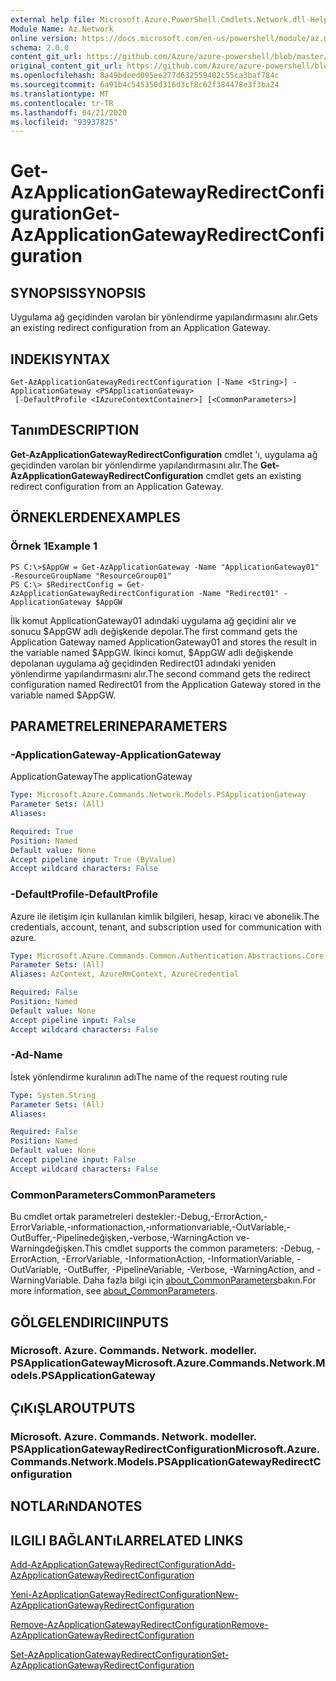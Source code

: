 ```yaml
---
external help file: Microsoft.Azure.PowerShell.Cmdlets.Network.dll-Help.xml
Module Name: Az.Network
online version: https://docs.microsoft.com/en-us/powershell/module/az.network/get-azapplicationgatewayredirectconfiguration
schema: 2.0.0
content_git_url: https://github.com/Azure/azure-powershell/blob/master/src/Network/Network/help/Get-AzApplicationGatewayRedirectConfiguration.md
original_content_git_url: https://github.com/Azure/azure-powershell/blob/master/src/Network/Network/help/Get-AzApplicationGatewayRedirectConfiguration.md
ms.openlocfilehash: 8a49bdeed095ee277d632559402c55ca3baf784c
ms.sourcegitcommit: 6a91b4c545350d316d3cf8c62f384478e3f3ba24
ms.translationtype: MT
ms.contentlocale: tr-TR
ms.lasthandoff: 04/21/2020
ms.locfileid: "93937825"
---
```

# <span data-ttu-id="fae56-101">Get-AzApplicationGatewayRedirectConfiguration</span><span class="sxs-lookup"><span data-stu-id="fae56-101">Get-AzApplicationGatewayRedirectConfiguration</span></span>

## <span data-ttu-id="fae56-102">SYNOPSIS</span><span class="sxs-lookup"><span data-stu-id="fae56-102">SYNOPSIS</span></span>
<span data-ttu-id="fae56-103">Uygulama ağ geçidinden varolan bir yönlendirme yapılandırmasını alır.</span><span class="sxs-lookup"><span data-stu-id="fae56-103">Gets an existing redirect configuration from an Application Gateway.</span></span>

## <span data-ttu-id="fae56-104">INDEKI</span><span class="sxs-lookup"><span data-stu-id="fae56-104">SYNTAX</span></span>

```
Get-AzApplicationGatewayRedirectConfiguration [-Name <String>] -ApplicationGateway <PSApplicationGateway>
 [-DefaultProfile <IAzureContextContainer>] [<CommonParameters>]
```

## <span data-ttu-id="fae56-105">Tanım</span><span class="sxs-lookup"><span data-stu-id="fae56-105">DESCRIPTION</span></span>
<span data-ttu-id="fae56-106">**Get-AzApplicationGatewayRedirectConfiguration** cmdlet 'ı, uygulama ağ geçidinden varolan bir yönlendirme yapılandırmasını alır.</span><span class="sxs-lookup"><span data-stu-id="fae56-106">The **Get-AzApplicationGatewayRedirectConfiguration** cmdlet gets an existing redirect configuration from an Application Gateway.</span></span>

## <span data-ttu-id="fae56-107">ÖRNEKLERDEN</span><span class="sxs-lookup"><span data-stu-id="fae56-107">EXAMPLES</span></span>

### <span data-ttu-id="fae56-108">Örnek 1</span><span class="sxs-lookup"><span data-stu-id="fae56-108">Example 1</span></span>
```
PS C:\>$AppGW = Get-AzApplicationGateway -Name "ApplicationGateway01" -ResourceGroupName "ResourceGroup01"
PS C:\> $RedirectConfig = Get-AzApplicationGatewayRedirectConfiguration -Name "Redirect01" -ApplicationGateway $AppGW
```

<span data-ttu-id="fae56-109">İlk komut ApplicationGateway01 adındaki uygulama ağ geçidini alır ve sonucu $AppGW adlı değişkende depolar.</span><span class="sxs-lookup"><span data-stu-id="fae56-109">The first command gets the Application Gateway named ApplicationGateway01 and stores the result in the variable named $AppGW.</span></span>
<span data-ttu-id="fae56-110">İkinci komut, $AppGW adlı değişkende depolanan uygulama ağ geçidinden Redirect01 adındaki yeniden yönlendirme yapılandırmasını alır.</span><span class="sxs-lookup"><span data-stu-id="fae56-110">The second command gets the redirect configuration named Redirect01 from the Application Gateway stored in the variable named $AppGW.</span></span>

## <span data-ttu-id="fae56-111">PARAMETRELERINE</span><span class="sxs-lookup"><span data-stu-id="fae56-111">PARAMETERS</span></span>

### <span data-ttu-id="fae56-112">-ApplicationGateway</span><span class="sxs-lookup"><span data-stu-id="fae56-112">-ApplicationGateway</span></span>
<span data-ttu-id="fae56-113">ApplicationGateway</span><span class="sxs-lookup"><span data-stu-id="fae56-113">The applicationGateway</span></span>

```yaml
Type: Microsoft.Azure.Commands.Network.Models.PSApplicationGateway
Parameter Sets: (All)
Aliases:

Required: True
Position: Named
Default value: None
Accept pipeline input: True (ByValue)
Accept wildcard characters: False
```

### <span data-ttu-id="fae56-114">-DefaultProfile</span><span class="sxs-lookup"><span data-stu-id="fae56-114">-DefaultProfile</span></span>
<span data-ttu-id="fae56-115">Azure ile iletişim için kullanılan kimlik bilgileri, hesap, kiracı ve abonelik.</span><span class="sxs-lookup"><span data-stu-id="fae56-115">The credentials, account, tenant, and subscription used for communication with azure.</span></span>

```yaml
Type: Microsoft.Azure.Commands.Common.Authentication.Abstractions.Core.IAzureContextContainer
Parameter Sets: (All)
Aliases: AzContext, AzureRmContext, AzureCredential

Required: False
Position: Named
Default value: None
Accept pipeline input: False
Accept wildcard characters: False
```

### <span data-ttu-id="fae56-116">-Ad</span><span class="sxs-lookup"><span data-stu-id="fae56-116">-Name</span></span>
<span data-ttu-id="fae56-117">İstek yönlendirme kuralının adı</span><span class="sxs-lookup"><span data-stu-id="fae56-117">The name of the request routing rule</span></span>

```yaml
Type: System.String
Parameter Sets: (All)
Aliases:

Required: False
Position: Named
Default value: None
Accept pipeline input: False
Accept wildcard characters: False
```

### <span data-ttu-id="fae56-118">CommonParameters</span><span class="sxs-lookup"><span data-stu-id="fae56-118">CommonParameters</span></span>
<span data-ttu-id="fae56-119">Bu cmdlet ortak parametreleri destekler:-Debug,-ErrorAction,-ErrorVariable,-ınformationaction,-ınformationvariable,-OutVariable,-OutBuffer,-Pipelinedeğişken,-verbose,-WarningAction ve-Warningdeğişken.</span><span class="sxs-lookup"><span data-stu-id="fae56-119">This cmdlet supports the common parameters: -Debug, -ErrorAction, -ErrorVariable, -InformationAction, -InformationVariable, -OutVariable, -OutBuffer, -PipelineVariable, -Verbose, -WarningAction, and -WarningVariable.</span></span> <span data-ttu-id="fae56-120">Daha fazla bilgi için [about_CommonParameters](http://go.microsoft.com/fwlink/?LinkID=113216)bakın.</span><span class="sxs-lookup"><span data-stu-id="fae56-120">For more information, see [about_CommonParameters](http://go.microsoft.com/fwlink/?LinkID=113216).</span></span>

## <span data-ttu-id="fae56-121">GÖLGELENDIRICI</span><span class="sxs-lookup"><span data-stu-id="fae56-121">INPUTS</span></span>

### <span data-ttu-id="fae56-122">Microsoft. Azure. Commands. Network. modeller. PSApplicationGateway</span><span class="sxs-lookup"><span data-stu-id="fae56-122">Microsoft.Azure.Commands.Network.Models.PSApplicationGateway</span></span>

## <span data-ttu-id="fae56-123">ÇıKıŞLAR</span><span class="sxs-lookup"><span data-stu-id="fae56-123">OUTPUTS</span></span>

### <span data-ttu-id="fae56-124">Microsoft. Azure. Commands. Network. modeller. PSApplicationGatewayRedirectConfiguration</span><span class="sxs-lookup"><span data-stu-id="fae56-124">Microsoft.Azure.Commands.Network.Models.PSApplicationGatewayRedirectConfiguration</span></span>

## <span data-ttu-id="fae56-125">NOTLARıNDA</span><span class="sxs-lookup"><span data-stu-id="fae56-125">NOTES</span></span>

## <span data-ttu-id="fae56-126">ILGILI BAĞLANTıLAR</span><span class="sxs-lookup"><span data-stu-id="fae56-126">RELATED LINKS</span></span>

[<span data-ttu-id="fae56-127">Add-AzApplicationGatewayRedirectConfiguration</span><span class="sxs-lookup"><span data-stu-id="fae56-127">Add-AzApplicationGatewayRedirectConfiguration</span></span>](./Add-AzApplicationGatewayRedirectConfiguration.md)

[<span data-ttu-id="fae56-128">Yeni-AzApplicationGatewayRedirectConfiguration</span><span class="sxs-lookup"><span data-stu-id="fae56-128">New-AzApplicationGatewayRedirectConfiguration</span></span>](./New-AzApplicationGatewayRedirectConfiguration.md)

[<span data-ttu-id="fae56-129">Remove-AzApplicationGatewayRedirectConfiguration</span><span class="sxs-lookup"><span data-stu-id="fae56-129">Remove-AzApplicationGatewayRedirectConfiguration</span></span>](./Remove-AzApplicationGatewayRedirectConfiguration.md)

[<span data-ttu-id="fae56-130">Set-AzApplicationGatewayRedirectConfiguration</span><span class="sxs-lookup"><span data-stu-id="fae56-130">Set-AzApplicationGatewayRedirectConfiguration</span></span>](./Set-AzApplicationGatewayRedirectConfiguration.md)
